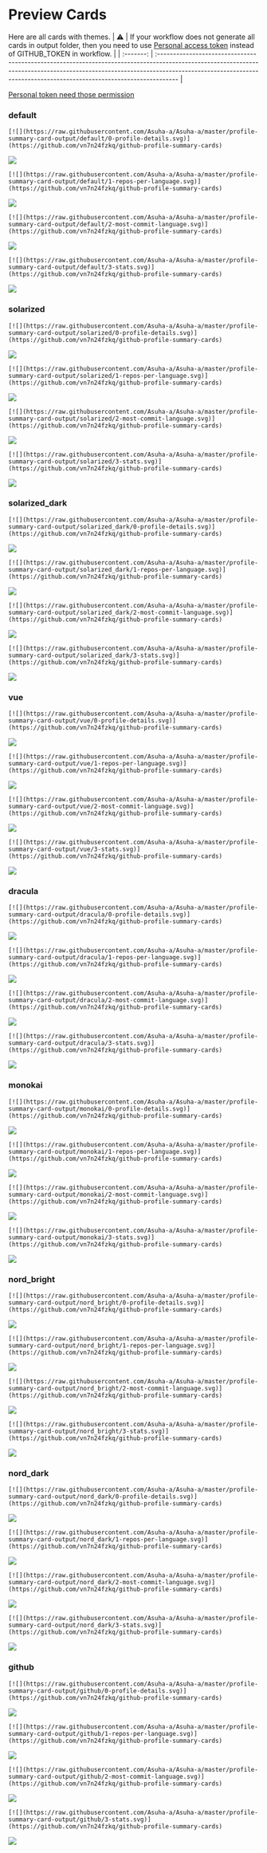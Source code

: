 
# Preview Cards

Here are all cards with themes.
| :warning: | If your workflow does not generate all cards in output folder, then you need to use [Personal access token](https://docs.github.com/en/actions/configuring-and-managing-workflows/creating-and-storing-encrypted-secrets) instead of GITHUB_TOKEN in workflow. |
| :-------: | :------------------------------------------------------------------------------------------------------------------------------------------------------------------------------------------------------------------------------------------------ |

[Personal token need those permission](https://github.com/vn7n24fzkq/github-profile-summary-cards/wiki/Personal-access-token-permissions)


### default


```
[![](https://raw.githubusercontent.com/Asuha-a/Asuha-a/master/profile-summary-card-output/default/0-profile-details.svg)](https://github.com/vn7n24fzkq/github-profile-summary-cards)
```
![](https://raw.githubusercontent.com/Asuha-a/Asuha-a/master/profile-summary-card-output/default/0-profile-details.svg)


```
[![](https://raw.githubusercontent.com/Asuha-a/Asuha-a/master/profile-summary-card-output/default/1-repos-per-language.svg)](https://github.com/vn7n24fzkq/github-profile-summary-cards)
```
![](https://raw.githubusercontent.com/Asuha-a/Asuha-a/master/profile-summary-card-output/default/1-repos-per-language.svg)


```
[![](https://raw.githubusercontent.com/Asuha-a/Asuha-a/master/profile-summary-card-output/default/2-most-commit-language.svg)](https://github.com/vn7n24fzkq/github-profile-summary-cards)
```
![](https://raw.githubusercontent.com/Asuha-a/Asuha-a/master/profile-summary-card-output/default/2-most-commit-language.svg)


```
[![](https://raw.githubusercontent.com/Asuha-a/Asuha-a/master/profile-summary-card-output/default/3-stats.svg)](https://github.com/vn7n24fzkq/github-profile-summary-cards)
```
![](https://raw.githubusercontent.com/Asuha-a/Asuha-a/master/profile-summary-card-output/default/3-stats.svg)


### solarized


```
[![](https://raw.githubusercontent.com/Asuha-a/Asuha-a/master/profile-summary-card-output/solarized/0-profile-details.svg)](https://github.com/vn7n24fzkq/github-profile-summary-cards)
```
![](https://raw.githubusercontent.com/Asuha-a/Asuha-a/master/profile-summary-card-output/solarized/0-profile-details.svg)


```
[![](https://raw.githubusercontent.com/Asuha-a/Asuha-a/master/profile-summary-card-output/solarized/1-repos-per-language.svg)](https://github.com/vn7n24fzkq/github-profile-summary-cards)
```
![](https://raw.githubusercontent.com/Asuha-a/Asuha-a/master/profile-summary-card-output/solarized/1-repos-per-language.svg)


```
[![](https://raw.githubusercontent.com/Asuha-a/Asuha-a/master/profile-summary-card-output/solarized/2-most-commit-language.svg)](https://github.com/vn7n24fzkq/github-profile-summary-cards)
```
![](https://raw.githubusercontent.com/Asuha-a/Asuha-a/master/profile-summary-card-output/solarized/2-most-commit-language.svg)


```
[![](https://raw.githubusercontent.com/Asuha-a/Asuha-a/master/profile-summary-card-output/solarized/3-stats.svg)](https://github.com/vn7n24fzkq/github-profile-summary-cards)
```
![](https://raw.githubusercontent.com/Asuha-a/Asuha-a/master/profile-summary-card-output/solarized/3-stats.svg)


### solarized_dark


```
[![](https://raw.githubusercontent.com/Asuha-a/Asuha-a/master/profile-summary-card-output/solarized_dark/0-profile-details.svg)](https://github.com/vn7n24fzkq/github-profile-summary-cards)
```
![](https://raw.githubusercontent.com/Asuha-a/Asuha-a/master/profile-summary-card-output/solarized_dark/0-profile-details.svg)


```
[![](https://raw.githubusercontent.com/Asuha-a/Asuha-a/master/profile-summary-card-output/solarized_dark/1-repos-per-language.svg)](https://github.com/vn7n24fzkq/github-profile-summary-cards)
```
![](https://raw.githubusercontent.com/Asuha-a/Asuha-a/master/profile-summary-card-output/solarized_dark/1-repos-per-language.svg)


```
[![](https://raw.githubusercontent.com/Asuha-a/Asuha-a/master/profile-summary-card-output/solarized_dark/2-most-commit-language.svg)](https://github.com/vn7n24fzkq/github-profile-summary-cards)
```
![](https://raw.githubusercontent.com/Asuha-a/Asuha-a/master/profile-summary-card-output/solarized_dark/2-most-commit-language.svg)


```
[![](https://raw.githubusercontent.com/Asuha-a/Asuha-a/master/profile-summary-card-output/solarized_dark/3-stats.svg)](https://github.com/vn7n24fzkq/github-profile-summary-cards)
```
![](https://raw.githubusercontent.com/Asuha-a/Asuha-a/master/profile-summary-card-output/solarized_dark/3-stats.svg)


### vue


```
[![](https://raw.githubusercontent.com/Asuha-a/Asuha-a/master/profile-summary-card-output/vue/0-profile-details.svg)](https://github.com/vn7n24fzkq/github-profile-summary-cards)
```
![](https://raw.githubusercontent.com/Asuha-a/Asuha-a/master/profile-summary-card-output/vue/0-profile-details.svg)


```
[![](https://raw.githubusercontent.com/Asuha-a/Asuha-a/master/profile-summary-card-output/vue/1-repos-per-language.svg)](https://github.com/vn7n24fzkq/github-profile-summary-cards)
```
![](https://raw.githubusercontent.com/Asuha-a/Asuha-a/master/profile-summary-card-output/vue/1-repos-per-language.svg)


```
[![](https://raw.githubusercontent.com/Asuha-a/Asuha-a/master/profile-summary-card-output/vue/2-most-commit-language.svg)](https://github.com/vn7n24fzkq/github-profile-summary-cards)
```
![](https://raw.githubusercontent.com/Asuha-a/Asuha-a/master/profile-summary-card-output/vue/2-most-commit-language.svg)


```
[![](https://raw.githubusercontent.com/Asuha-a/Asuha-a/master/profile-summary-card-output/vue/3-stats.svg)](https://github.com/vn7n24fzkq/github-profile-summary-cards)
```
![](https://raw.githubusercontent.com/Asuha-a/Asuha-a/master/profile-summary-card-output/vue/3-stats.svg)


### dracula


```
[![](https://raw.githubusercontent.com/Asuha-a/Asuha-a/master/profile-summary-card-output/dracula/0-profile-details.svg)](https://github.com/vn7n24fzkq/github-profile-summary-cards)
```
![](https://raw.githubusercontent.com/Asuha-a/Asuha-a/master/profile-summary-card-output/dracula/0-profile-details.svg)


```
[![](https://raw.githubusercontent.com/Asuha-a/Asuha-a/master/profile-summary-card-output/dracula/1-repos-per-language.svg)](https://github.com/vn7n24fzkq/github-profile-summary-cards)
```
![](https://raw.githubusercontent.com/Asuha-a/Asuha-a/master/profile-summary-card-output/dracula/1-repos-per-language.svg)


```
[![](https://raw.githubusercontent.com/Asuha-a/Asuha-a/master/profile-summary-card-output/dracula/2-most-commit-language.svg)](https://github.com/vn7n24fzkq/github-profile-summary-cards)
```
![](https://raw.githubusercontent.com/Asuha-a/Asuha-a/master/profile-summary-card-output/dracula/2-most-commit-language.svg)


```
[![](https://raw.githubusercontent.com/Asuha-a/Asuha-a/master/profile-summary-card-output/dracula/3-stats.svg)](https://github.com/vn7n24fzkq/github-profile-summary-cards)
```
![](https://raw.githubusercontent.com/Asuha-a/Asuha-a/master/profile-summary-card-output/dracula/3-stats.svg)


### monokai


```
[![](https://raw.githubusercontent.com/Asuha-a/Asuha-a/master/profile-summary-card-output/monokai/0-profile-details.svg)](https://github.com/vn7n24fzkq/github-profile-summary-cards)
```
![](https://raw.githubusercontent.com/Asuha-a/Asuha-a/master/profile-summary-card-output/monokai/0-profile-details.svg)


```
[![](https://raw.githubusercontent.com/Asuha-a/Asuha-a/master/profile-summary-card-output/monokai/1-repos-per-language.svg)](https://github.com/vn7n24fzkq/github-profile-summary-cards)
```
![](https://raw.githubusercontent.com/Asuha-a/Asuha-a/master/profile-summary-card-output/monokai/1-repos-per-language.svg)


```
[![](https://raw.githubusercontent.com/Asuha-a/Asuha-a/master/profile-summary-card-output/monokai/2-most-commit-language.svg)](https://github.com/vn7n24fzkq/github-profile-summary-cards)
```
![](https://raw.githubusercontent.com/Asuha-a/Asuha-a/master/profile-summary-card-output/monokai/2-most-commit-language.svg)


```
[![](https://raw.githubusercontent.com/Asuha-a/Asuha-a/master/profile-summary-card-output/monokai/3-stats.svg)](https://github.com/vn7n24fzkq/github-profile-summary-cards)
```
![](https://raw.githubusercontent.com/Asuha-a/Asuha-a/master/profile-summary-card-output/monokai/3-stats.svg)


### nord_bright


```
[![](https://raw.githubusercontent.com/Asuha-a/Asuha-a/master/profile-summary-card-output/nord_bright/0-profile-details.svg)](https://github.com/vn7n24fzkq/github-profile-summary-cards)
```
![](https://raw.githubusercontent.com/Asuha-a/Asuha-a/master/profile-summary-card-output/nord_bright/0-profile-details.svg)


```
[![](https://raw.githubusercontent.com/Asuha-a/Asuha-a/master/profile-summary-card-output/nord_bright/1-repos-per-language.svg)](https://github.com/vn7n24fzkq/github-profile-summary-cards)
```
![](https://raw.githubusercontent.com/Asuha-a/Asuha-a/master/profile-summary-card-output/nord_bright/1-repos-per-language.svg)


```
[![](https://raw.githubusercontent.com/Asuha-a/Asuha-a/master/profile-summary-card-output/nord_bright/2-most-commit-language.svg)](https://github.com/vn7n24fzkq/github-profile-summary-cards)
```
![](https://raw.githubusercontent.com/Asuha-a/Asuha-a/master/profile-summary-card-output/nord_bright/2-most-commit-language.svg)


```
[![](https://raw.githubusercontent.com/Asuha-a/Asuha-a/master/profile-summary-card-output/nord_bright/3-stats.svg)](https://github.com/vn7n24fzkq/github-profile-summary-cards)
```
![](https://raw.githubusercontent.com/Asuha-a/Asuha-a/master/profile-summary-card-output/nord_bright/3-stats.svg)


### nord_dark


```
[![](https://raw.githubusercontent.com/Asuha-a/Asuha-a/master/profile-summary-card-output/nord_dark/0-profile-details.svg)](https://github.com/vn7n24fzkq/github-profile-summary-cards)
```
![](https://raw.githubusercontent.com/Asuha-a/Asuha-a/master/profile-summary-card-output/nord_dark/0-profile-details.svg)


```
[![](https://raw.githubusercontent.com/Asuha-a/Asuha-a/master/profile-summary-card-output/nord_dark/1-repos-per-language.svg)](https://github.com/vn7n24fzkq/github-profile-summary-cards)
```
![](https://raw.githubusercontent.com/Asuha-a/Asuha-a/master/profile-summary-card-output/nord_dark/1-repos-per-language.svg)


```
[![](https://raw.githubusercontent.com/Asuha-a/Asuha-a/master/profile-summary-card-output/nord_dark/2-most-commit-language.svg)](https://github.com/vn7n24fzkq/github-profile-summary-cards)
```
![](https://raw.githubusercontent.com/Asuha-a/Asuha-a/master/profile-summary-card-output/nord_dark/2-most-commit-language.svg)


```
[![](https://raw.githubusercontent.com/Asuha-a/Asuha-a/master/profile-summary-card-output/nord_dark/3-stats.svg)](https://github.com/vn7n24fzkq/github-profile-summary-cards)
```
![](https://raw.githubusercontent.com/Asuha-a/Asuha-a/master/profile-summary-card-output/nord_dark/3-stats.svg)


### github


```
[![](https://raw.githubusercontent.com/Asuha-a/Asuha-a/master/profile-summary-card-output/github/0-profile-details.svg)](https://github.com/vn7n24fzkq/github-profile-summary-cards)
```
![](https://raw.githubusercontent.com/Asuha-a/Asuha-a/master/profile-summary-card-output/github/0-profile-details.svg)


```
[![](https://raw.githubusercontent.com/Asuha-a/Asuha-a/master/profile-summary-card-output/github/1-repos-per-language.svg)](https://github.com/vn7n24fzkq/github-profile-summary-cards)
```
![](https://raw.githubusercontent.com/Asuha-a/Asuha-a/master/profile-summary-card-output/github/1-repos-per-language.svg)


```
[![](https://raw.githubusercontent.com/Asuha-a/Asuha-a/master/profile-summary-card-output/github/2-most-commit-language.svg)](https://github.com/vn7n24fzkq/github-profile-summary-cards)
```
![](https://raw.githubusercontent.com/Asuha-a/Asuha-a/master/profile-summary-card-output/github/2-most-commit-language.svg)


```
[![](https://raw.githubusercontent.com/Asuha-a/Asuha-a/master/profile-summary-card-output/github/3-stats.svg)](https://github.com/vn7n24fzkq/github-profile-summary-cards)
```
![](https://raw.githubusercontent.com/Asuha-a/Asuha-a/master/profile-summary-card-output/github/3-stats.svg)

